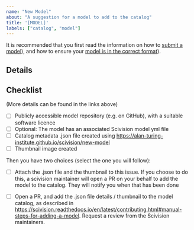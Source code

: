 ```yaml
---
name: "New Model"
about: "A suggestion for a model to add to the catalog"
title: '[MODEL]'
labels: ["catalog", "model"]
---
```


It is recommended that you first read the information on how to [submit a model](https://scivision.readthedocs.io/en/latest/contributing.html#preparing-a-model-for-inclusion-in-the-catalog)), and how to ensure your [model is in the correct format](https://scivision.readthedocs.io/en/latest/model_repository_template.html)).

## Details

<!-- Please add a brief description of the model below, when opening the issue -->


## Checklist

<!-- These tasks to be addressed after opening the issue - when the model has been added to the catalog, the issue can be closed. -->

(More details can be found in the links above)

- [ ] Publicly accessible model repository (e.g. on GitHub), with a suitable software licence
- [ ] Optional: The model has an associated Scivision model yml file
- [ ] Catalog metadata .json file created using https://alan-turing-institute.github.io/scivision/new-model
- [ ] Thumbnail image created

Then you have two choices (select the one you will follow):
- [ ] Attach the .json file and the thumbnail to this issue. If you choose to do this, a scivision maintainer will open a PR on your behalf to add the model to the catalog. They will notify you when that has been done
- [ ] Open a PR, and add the .json file details / thumbnail to the model catalog, as described in https://scivision.readthedocs.io/en/latest/contributing.html#manual-steps-for-adding-a-model. Request a review from the Scivision maintainers.


